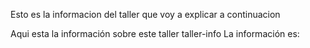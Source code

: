 
Esto es la informacion del taller que voy a explicar a continuacion

Aqui esta la información sobre este taller taller-info La información es:
